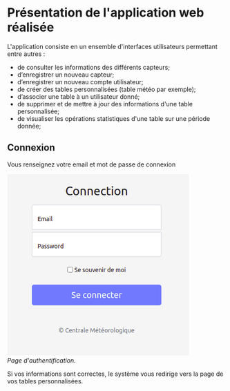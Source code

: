# Présentation de l'application web réalisée

L'application consiste en un ensemble d'interfaces utilisateurs permettant entre autres :

- de consulter les informations des différents capteurs;
- d’enregistrer un nouveau capteur;
- d’enregistrer un nouveau compte utilisateur;
- de créer des tables personnalisées (table météo par exemple);
- d’associer une table à un utilisateur donné;
- de supprimer et de mettre à jour des informations d'une table personnalisée;
- de visualiser les opérations statistiques d'une table sur une période donnée;


## Connexion


Vous renseignez votre email et mot de passe de connexion

![Authentification](img/table/connexion.png) </br>
*Page d'authentification.*

Si vos informations sont correctes, le système vous redirige vers la page de vos tables personnalisées.
